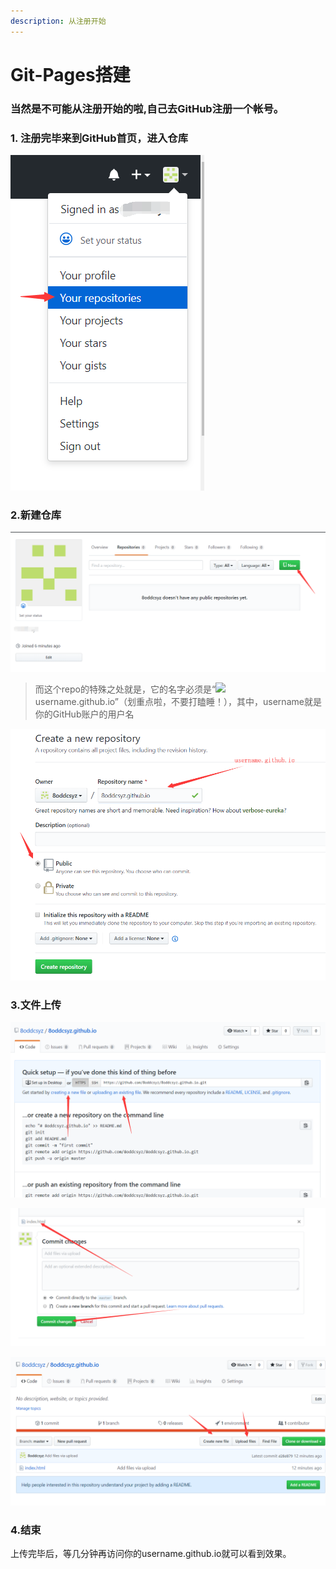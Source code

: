 ```yaml
---
description: 从注册开始
---
```


# Git-Pages搭建

### 当然是不可能从注册开始的啦,自己去GitHub注册一个帐号。

### 1. 注册完毕来到GitHub首页，进入仓库

![](../.gitbook/assets/1.png)

### 2.新建仓库

![](../.gitbook/assets/2.png)

> 而这个repo的特殊之处就是，它的名字必须是“![](file:///C:\Users\K\AppData\Local\Temp\%W@GJ$ACOF%28TYDYECOKVDYB.png)username.github.io”（划重点啦，不要打瞌睡！），其中，username就是你的GitHub账户的用户名

![&#x2191;&#x6CE8;&#x610F;&#x8FD9;&#x91CC;&#x7684;&#x4ED3;&#x5E93;&#x540D;&#x5B57;&#x2191;](../.gitbook/assets/3.png)

### 3.文件上传

![&#x53EF;&#x4EE5;&#x65B0;&#x5EFA;&#x4E5F;&#x53EF;&#x4EE5;&#x4E0A;&#x4F20;](../.gitbook/assets/4.png)

![&#x4E0A;&#x4F20;&#x5B8C;&#x6BD5;&#x540E;&#x63D0;&#x4EA4;](../.gitbook/assets/5.png)

![&#x4EE5;&#x540E;&#x60F3;&#x4E0A;&#x4F20;&#x6587;&#x4EF6;&#x53EF;&#x4EE5;&#x70B9;&#x51FB;&#x8FD9;&#x91CC;](../.gitbook/assets/6.png)

### 4.结束

上传完毕后，等几分钟再访问你的username.github.io就可以看到效果。

